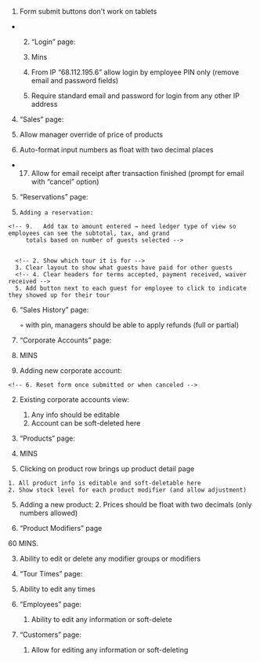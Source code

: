 
1. Form submit buttons don't work on tablets

* 2. “Login” page:

  30. Mins

  1. From IP “68.112.195.6” allow login by employee PIN only (remove email and password fields)

  2. Require standard email and password for login from any other IP address

4. “Sales” page:

  7.  Allow manager override of price of products
  9.  Auto-format input numbers as float with two decimal places
  <!-- 14. Allow for multiple transactions (ie: gift certificate for $10 + cash for remainder) -->
  * 17. Allow for email receipt after transaction finished (prompt for email with “cancel” option)
  <!-- 19. Reset form when canceling a sale or completing a sale -->

5. “Reservations” page:

  <!-- 4.     Need to display each reservation type for the day (should be separate from each other) -->
  5.     Adding a reservation:
    <!-- 9.   Add tax to amount entered → need ledger type of view so employees can see the subtotal, tax, and grand
         totals based on number of guests selected -->


      <!-- 2. Show which tour it is for -->
      3. Clear layout to show what guests have paid for other guests
      <!-- 4. Clear headers for terms accepted, payment received, waiver received -->
      5. Add button next to each guest for employee to click to indicate they showed up for their tour

  <!-- 7. Administrators frequently change a group from one tour to another time → need way to modify existing
     reservations -->

6. “Sales History” page:

    ◦ with pin, managers should be able to apply refunds (full or partial)

7. “Corporate Accounts” page:

  120. MINS

  1. Adding new corporate account:

    <!-- 6. Reset form once submitted or when canceled -->

  2. Existing corporate accounts view:

      1. Any info should be editable
      2. Account can be soft-deleted here

8. “Products” page:

  60. MINS

  4. Clicking on product row brings up product detail page

    1. All product info is editable and soft-deletable here
    2. Show stock level for each product modifier (and allow adjustment)

  5. Adding a new product:
      2. Prices should be float with two decimals (only numbers allowed)
      <!-- 4. Reset form on cancel or submit -->

9. “Product Modifiers” page

  60 MINS.

  3. Ability to edit or delete any modifier groups or modifiers

10. “Tour Times” page:

  5. Ability to edit any times

11. “Employees” page:

    1. Ability to edit any information or soft-delete

12. “Customers” page:

    1. Allow for editing any information or soft-deleting
